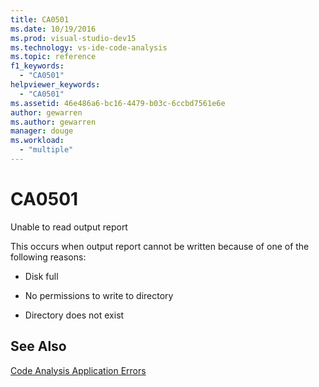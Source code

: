 ```yaml
---
title: CA0501
ms.date: 10/19/2016
ms.prod: visual-studio-dev15
ms.technology: vs-ide-code-analysis
ms.topic: reference
f1_keywords:
  - "CA0501"
helpviewer_keywords:
  - "CA0501"
ms.assetid: 46e486a6-bc16-4479-b03c-6ccbd7561e6e
author: gewarren
ms.author: gewarren
manager: douge
ms.workload:
  - "multiple"
---
```

# CA0501
Unable to read output report

 This occurs when output report cannot be written because of one of the following reasons:

-   Disk full

-   No permissions to write to directory

-   Directory does not exist

## See Also
 [Code Analysis Application Errors](../code-quality/code-analysis-application-errors.md)
